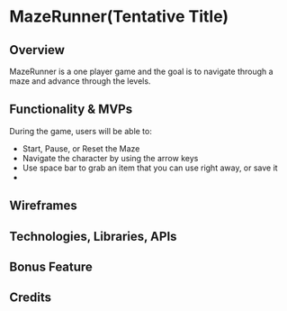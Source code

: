 # MazeRunner(Tentative Title)
## Overview 
MazeRunner is a one player game and the goal is to navigate through a maze and advance through the levels. 

## Functionality & MVPs
During the game, users will be able to:
* Start, Pause, or Reset the Maze
* Navigate the character by using the arrow keys
* Use space bar to grab an item that you can use right away, or save it
* 
## Wireframes

## Technologies, Libraries, APIs

## Bonus Feature

## Credits